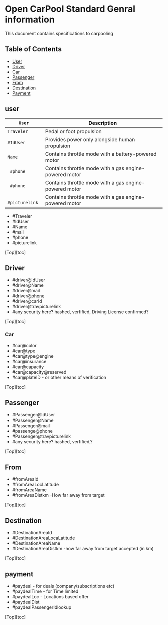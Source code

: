# Open CarPool Standard **Genral information**

This document contains specifications to carpooling

## Table of Contents

* [User](#user)
* [Driver](#driver)
* [Car](#car)
* [Passenger](#passenger)
* [From](#from)
* [Destination](#destination)
* [Payment](#payment)




## user


 `User`      | Description                                            |
| ----------------- | ------------------------------------------------------ |
| `Traveler`           | Pedal or foot propulsion                               |
| `#IdUser` | Provides power only alongside human propulsion         |
| `Name`        | Contains throttle mode with a battery-powered motor    |
| ` #phone`      | Contains throttle mode with a gas engine-powered motor |
| ` #phone`      | Contains throttle mode with a gas engine-powered motor |
| ` #picturelink`      | Contains throttle mode with a gas engine-powered motor |

- #Traveler
- #IdUser
- #Name
- #mail
- #phone
- #picturelink

[Top][toc]


## Driver
- #driver@IdUser
- #driver@Name
- #driver@mail
- #driver@phone
- #driver@carId
- #driver@travpicturelink
- #any security here? hashed, verfified, Driving License confirmed? 

[Top][toc]

### Car
- #car@color
- #car@type
- #car@type@engine
- #car@insurance
- #car@capacity
- #car@capacity@reserved
- #car@plateID - or other means of verification

[Top][toc]

## Passenger
- #Passenger@IdUser
- #Passenger@Name
- #Passenger@mail
- #passenge@phone
- #Passenger@travpicturelink
- #any security here? hashed, verfified,?

[Top][toc]

## From
- #fromAreaId
- #fromAreaLocLatitude
- #fromAreaName
- #fromAreaDistkm -How far away from target

[Top][toc]

## Destination
- #DestinationAreaId
- #DestinationAreaLocaLatitude
- #DestinationAreaName
- #DestinationAreaDistkm -how far away from target accepted (in km)

[Top][toc]

## payment
- #paydeal - for deals (company/subscriptions etc)
- #paydealTime - for Time limited
- #paydealLoc - Locations based offer
- #paydealDist
- #paydealPassengerIdlookup

[Top][toc]
